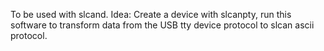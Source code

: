 To be used with slcand.
Idea: 
    Create a device with slcanpty,
    run this software to transform data from the USB
    tty device protocol to slcan ascii protocol.
